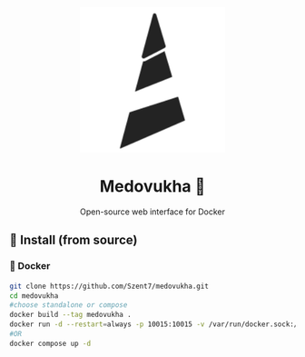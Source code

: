 <div align="center">
<img src="./frontend/src/assets/logo_small.svg" width="256" alt="" />
  <h1> Medovukha 🍯</h1>
  <p> Open-source web interface for Docker </p>
</div>

## 🔧 Install (from source)
 
### 🐳 Docker
```bash
git clone https://github.com/Szent7/medovukha.git
cd medovukha
#choose standalone or compose
docker build --tag medovukha .
docker run -d --restart=always -p 10015:10015 -v /var/run/docker.sock:/var/run/docker.sock --name medovukha medovukha:latest
#OR
docker compose up -d